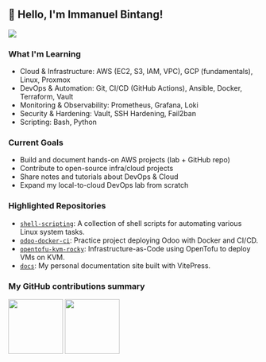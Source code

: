 ## 👋 Hello, I'm Immanuel Bintang!

![](https://komarev.com/ghpvc/?username=immanuelbint&color=blue)

### What I'm Learning
- Cloud & Infrastructure: AWS (EC2, S3, IAM, VPC), GCP (fundamentals), Linux, Proxmox
- DevOps & Automation: Git, CI/CD (GitHub Actions), Ansible, Docker, Terraform, Vault
- Monitoring & Observability: Prometheus, Grafana, Loki
- Security & Hardening: Vault, SSH Hardening, Fail2ban
- Scripting: Bash, Python

### Current Goals
- Build and document hands-on AWS projects (lab + GitHub repo)
- Contribute to open-source infra/cloud projects
- Share notes and tutorials about DevOps & Cloud
- Expand my local-to-cloud DevOps lab from scratch

### Highlighted Repositories
- [`shell-scripting`](https://github.com/immanuelbint/shell-scripting): A collection of shell scripts for automating various Linux system tasks.
- [`odoo-docker-ci`](https://github.com/immanuelbint/odoo-docker-ci): Practice project deploying Odoo with Docker and CI/CD.
- [`opentofu-kvm-rocky`](https://github.com/immanuelbint/opentofu-kvm-rocky): Infrastructure-as-Code using OpenTofu to deploy VMs on KVM.
- [`docs`](https://github.com/immanuelbint/immanuelbint.github.io): My personal documentation site built with VitePress.

### My GitHub contributions summary

<p float="center">
<img height="110em" src="https://github-readme-stats.vercel.app/api?username=immanuelbint&show_icons=true&theme=radical&layout=compact"/>
<img height="110em" src="https://github-readme-stats.vercel.app/api/top-langs/?username=immanuelbint&layout=compact&theme=radical&custom_title=Languange" />
</p>

